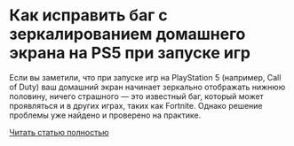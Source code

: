 # Как исправить баг с зеркалированием домашнего экрана на PS5 при запуске игр



Если вы заметили, что при запуске игр на PlayStation 5 (например, Call of Duty) ваш домашний экран начинает зеркально отображать нижнюю половину, ничего страшного — это известный баг, который может проявляться и в других играх, таких как Fortnite. Однако решение проблемы уже найдено и проверено на практике.

[Читать статью полностью](https://xyberbara.com/gaming/ps5-mirror-bug/)
